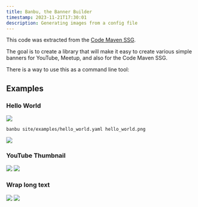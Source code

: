 ```yaml
---
title: Banbu, the Banner Builder
timestamp: 2023-11-21T17:30:01
description: Generating images from a config file
---
```


This code was extracted from the [Code Maven SSG](https://ssg.code-maven.com/).

The goal is to create a library that will make it easy to create various simple banners for YouTube, Meetup, and also for the Code Maven SSG.

There is a way to use this as a command line tool:

## Examples

### Hello World

![](examples/hello_world.yaml)

```banbu site/examples/hello_world.yaml hello_world.png```

![](examples/hello_world.png)


### YouTube Thumbnail

![](examples/youtube_thumbnail_text_background.yaml)
![](examples/youtube_thumbnail_text_background.png)


### Wrap long text

![](examples/wrap_text.yaml)
![](examples/wrap_text.png)
